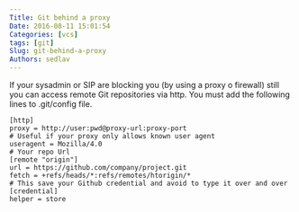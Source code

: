 ```yaml
---
Title: Git behind a proxy
Date: 2016-08-11 15:01:54
Categories: [vcs]
tags: [git]
Slug: git-behind-a-proxy
Authors: sedlav
---
```


If your sysadmin or SIP are blocking you (by using a proxy o firewall) still you can access remote Git repositories via http. You must add the following lines to .git/config file.

```
[http]
proxy = http://user:pwd@proxy-url:proxy-port
# Useful if your proxy only allows known user agent
useragent = Mozilla/4.0
# Your repo Url
[remote "origin"]
url = https://github.com/company/project.git
fetch = +refs/heads/*:refs/remotes/htorigin/*
# This save your Github credential and avoid to type it over and over
[credential]
helper = store
```

